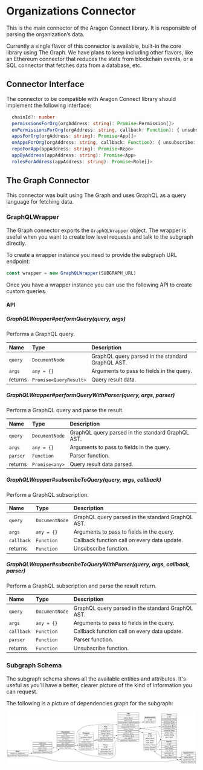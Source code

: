 # Organizations Connector

This is the main connector of the Aragon Connect library. It is responsible of parsing the organization’s data.

Currently a single flavor of this connector is available, built-in the core library using The Graph. We have plans to keep including other flavors, like an Ethereum connector that reduces the state from blockchain events, or a SQL connector that fetches data from a database, etc.

## Connector Interface

The connector to be compatible with Aragon Connect library should implement the following interface:

```typescript
  chainId?: number
  permissionsForOrg(orgAddress: string): Promise<Permission[]>
  onPermissionsForOrg(orgAddress: string, callback: Function): { unsubscribe: Function }
  appsForOrg(orgAddress: string): Promise<App[]>
  onAppsForOrg(orgAddress: string, callback: Function): { unsubscribe: Function }
  repoForApp(appAddress: string): Promise<Repo>
  appByAddress(appAddress: string): Promise<App>
  rolesForAddress(appAddress: string): Promise<Role[]>
```

## The Graph Connector

This connector was built using The Graph and uses GraphQL as a query language for fetching data.

### GraphQLWrapper

The Graph connector exports the `GraphQLWrapper` object. The wrapper is useful when you want to create low level requests and talk to the subgraph directly.

To create a wrapper instance you need to provide the subgraph URL endpoint:

```javascript
const wrapper = new GraphQLWrapper(SUBGRAPH_URL)
```

Once you have a wrapper instance you can use the following API to create custom queries.

#### API

##### GraphQLWrapper\#performQuery\(query, args\)

Performs a GraphQL query.

| Name    | Type                   | Description                                       |
| :------ | :--------------------- | :------------------------------------------------ |
| `query` | `DocumentNode`         | GraphQL query parsed in the standard GraphQL AST. |
| `args`  | `any = {}`             | Arguments to pass to fields in the query.            |
| returns | `Promise<QueryResult>` | Query result data.                                |

##### GraphQLWrapper\#performQueryWithParser\(query, args, parser\)

Perform a GraphQL query and parse the result.

| Name     | Type           | Description                                       |
| :------- | :------------- | :------------------------------------------------ |
| `query`  | `DocumentNode` | GraphQL query parsed in the standard GraphQL AST. |
| `args`   | `any = {}`     | Arguments to pass to fields in the query.            |
| `parser` | `Function`     | Parser function.                                  |
| returns  | `Promise<any>` | Query result data parsed.                         |

##### GraphQLWrapper\#subscribeToQuery\(query, args, callback\)

Perform a GraphQL subscription.

| Name       | Type           | Description                                       |
| :--------- | :------------- | :------------------------------------------------ |
| `query`    | `DocumentNode` | GraphQL query parsed in the standard GraphQL AST. |
| `args`     | `any = {}`     | Arguments to pass to fields in the query.            |
| `callback` | `Function`     | Callback function call on every data update.      |
| returns    | `Function`     | Unsubscribe function.                             |

##### GraphQLWrapper\#subscribeToQueryWithParser\(query, args, callback, parser\)

Perform a GraphQL subscription and parse the result return.

| Name       | Type           | Description                                       |
| :--------- | :------------- | :------------------------------------------------ |
| `query`    | `DocumentNode` | GraphQL query parsed in the standard GraphQL AST. |
| `args`     | `any = {}`     | Arguments to pass to fields in the query.            |
| `callback` | `Function`     | Callback function call on every data update.      |
| `parser`   | `Function`     | Parser function.                                  |
| returns    | `Function`     | Unsubscribe function.                             |

### Subgraph Schema

The subgraph schema shows all the available entities and attributes. It's useful as you'll have a better, clearer picture of the kind of information you can request.

The following is a picture of dependencies graph for the subgraph:

![](../assets/org-schema.png)
